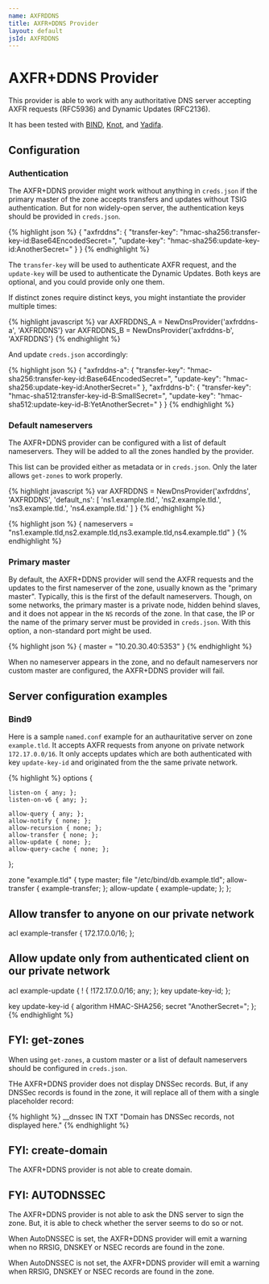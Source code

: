 ```yaml
---
name: AXFRDDNS
title: AXFR+DDNS Provider
layout: default
jsId: AXFRDDNS
---
```

# AXFR+DDNS Provider

This provider is able to work with any authoritative DNS server
accepting AXFR requests (RFC5936) and Dynamic Updates (RFC2136).

It has been tested with [BIND](https://www.isc.org/bind/),
[Knot](https://www.knot-dns.cz/), and
[Yadifa](https://www.yadifa.eu/home).

## Configuration

### Authentication

The AXFR+DDNS provider might work without anything in `creds.json` if
the primary master of the zone accepts transfers and updates without
TSIG authentication. But for non widely-open server, the
authentication keys should be provided in `creds.json`.

{% highlight json %}
{
    "axfrddns": {
        "transfer-key": "hmac-sha256:transfer-key-id:Base64EncodedSecret=",
        "update-key": "hmac-sha256:update-key-id:AnotherSecret="
    }
}
{% endhighlight %}

The `transfer-key` will be used to authenticate AXFR request, and the
`update-key` will be used to authenticate the Dynamic Updates. Both
keys are optional, and you could provide only one them.

If distinct zones require distinct keys, you might instantiate the
provider multiple times:

{% highlight javascript %}
var AXFRDDNS_A = NewDnsProvider('axfrddns-a', 'AXFRDDNS'}
var AXFRDDNS_B = NewDnsProvider('axfrddns-b', 'AXFRDDNS'}
{% endhighlight %}

And update `creds.json` accordingly:

{% highlight json %}
{
    "axfrddns-a": {
        "transfer-key": "hmac-sha256:transfer-key-id:Base64EncodedSecret=",
        "update-key": "hmac-sha256:update-key-id:AnotherSecret="
    },
    "axfrddns-b": {
        "transfer-key": "hmac-sha512:transfer-key-id-B:SmallSecret=",
        "update-key": "hmac-sha512:update-key-id-B:YetAnotherSecret="
    }
}
{% endhighlight %}

### Default nameservers

The AXFR+DDNS provider can be configured with a list of default
nameservers. They will be added to all the zones handled by the
provider.

This list can be provided either as metadata or in `creds.json`. Only
the later allows `get-zones` to work properly.

{% highlight javascript %}
var AXFRDDNS = NewDnsProvider('axfrddns', 'AXFRDDNS',
    'default_ns': [
        'ns1.example.tld.',
        'ns2.example.tld.',
        'ns3.example.tld.',
        'ns4.example.tld.'
    ]
}
{% endhighlight %}

{% highlight json %}
{
   nameservers = "ns1.example.tld,ns2.example.tld,ns3.example.tld,ns4.example.tld"
}
{% endhighlight %}

### Primary master

By default, the AXFR+DDNS provider will send the AXFR requests and the
updates to the first nameserver of the zone, usually known as the
"primary master". Typically, this is the first of the default
nameservers. Though, on some networks, the primary master is a private
node, hidden behind slaves, and it does not appear in the `NS` records
of the zone. In that case, the IP or the name of the primary server
must be provided in `creds.json`. With this option, a non-standard
port might be used.

{% highlight json %}
{
   master = "10.20.30.40:5353"
}
{% endhighlight %}

When no nameserver appears in the zone, and no default nameservers nor
custom master are configured, the AXFR+DDNS provider will fail.

## Server configuration examples

### Bind9

Here is a sample `named.conf` example for an authauritative server on
zone `example.tld`. It accepts AXFR requests from anyone on private
network `172.17.0.0/16`. It only accepts updates which are both
authenticated with key `update-key-id` and originated from the the same
private network.

{% highlight %}
options {

	listen-on { any; };
	listen-on-v6 { any; };

	allow-query { any; };
	allow-notify { none; };
	allow-recursion { none; };
	allow-transfer { none; };
	allow-update { none; };
	allow-query-cache { none; };

};

zone "example.tld" {
  type master;
  file "/etc/bind/db.example.tld";
  allow-transfer { example-transfer; };
  allow-update { example-update; };
};

## Allow transfer to anyone on our private network

acl example-transfer {
    172.17.0.0/16;
};

## Allow update only from authenticated client on our private network

acl example-update {
  ! {
   !172.17.0.0/16;
   any;
  };
  key update-key-id;
};

key update-key-id {
  algorithm HMAC-SHA256;
  secret "AnotherSecret=";
};
{% endhighlight %}

## FYI: get-zones

When using `get-zones`, a custom master or a list of default
nameservers should be configured in `creds.json`.

THe AXFR+DDNS provider does not display DNSSec records. But, if any
DNSSec records is found in the zone, it will replace all of them with
a single placeholder record:

{% highlight %}
__dnssec         IN TXT   "Domain has DNSSec records, not displayed here."
{% endhighlight %}

## FYI: create-domain

The AXFR+DDNS provider is not able to create domain.

## FYI: AUTODNSSEC

The AXFR+DDNS provider is not able to ask the DNS server to sign the zone. But, it is able to check whether the server seems to do so or not.

When AutoDNSSEC is set, the AXFR+DDNS provider will emit a warning when no RRSIG, DNSKEY or NSEC records are found in the zone.

When AutoDNSSEC is not set, the AXFR+DDNS provider will emit a warning when RRSIG, DNSKEY or NSEC records are found in the zone.
